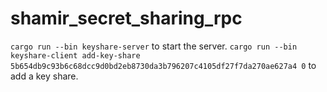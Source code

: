 # shamir_secret_sharing_rpc

`cargo run --bin keyshare-server` to start the server.
`cargo run --bin keyshare-client add-key-share 5b654db9c93b6c68dcc9d0bd2eb8730da3b796207c4105df27f7da270ae627a4 0`  to add a key share.